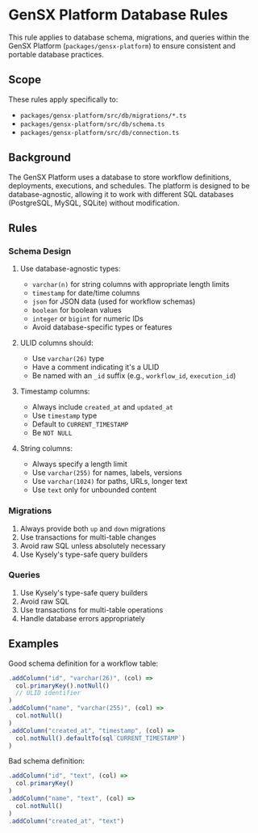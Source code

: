 # GenSX Platform Database Rules

This rule applies to database schema, migrations, and queries within the GenSX Platform (`packages/gensx-platform`) to ensure consistent and portable database practices.

## Scope

These rules apply specifically to:

- `packages/gensx-platform/src/db/migrations/*.ts`
- `packages/gensx-platform/src/db/schema.ts`
- `packages/gensx-platform/src/db/connection.ts`

## Background

The GenSX Platform uses a database to store workflow definitions, deployments, executions, and schedules. The platform is designed to be database-agnostic, allowing it to work with different SQL databases (PostgreSQL, MySQL, SQLite) without modification.

## Rules

### Schema Design

1. Use database-agnostic types:

   - `varchar(n)` for string columns with appropriate length limits
   - `timestamp` for date/time columns
   - `json` for JSON data (used for workflow schemas)
   - `boolean` for boolean values
   - `integer` or `bigint` for numeric IDs
   - Avoid database-specific types or features

2. ULID columns should:

   - Use `varchar(26)` type
   - Have a comment indicating it's a ULID
   - Be named with an `_id` suffix (e.g., `workflow_id`, `execution_id`)

3. Timestamp columns:

   - Always include `created_at` and `updated_at`
   - Use `timestamp` type
   - Default to `CURRENT_TIMESTAMP`
   - Be `NOT NULL`

4. String columns:

   - Always specify a length limit
   - Use `varchar(255)` for names, labels, versions
   - Use `varchar(1024)` for paths, URLs, longer text
   - Use `text` only for unbounded content

### Migrations

1. Always provide both `up` and `down` migrations
2. Use transactions for multi-table changes
3. Avoid raw SQL unless absolutely necessary
4. Use Kysely's type-safe query builders

### Queries

1. Use Kysely's type-safe query builders
2. Avoid raw SQL
3. Use transactions for multi-table operations
4. Handle database errors appropriately

## Examples

Good schema definition for a workflow table:

```typescript
.addColumn("id", "varchar(26)", (col) =>
  col.primaryKey().notNull()
  // ULID identifier
)
.addColumn("name", "varchar(255)", (col) =>
  col.notNull()
)
.addColumn("created_at", "timestamp", (col) =>
  col.notNull().defaultTo(sql`CURRENT_TIMESTAMP`)
)
```

Bad schema definition:

```typescript
.addColumn("id", "text", (col) =>
  col.primaryKey()
)
.addColumn("name", "text", (col) =>
  col.notNull()
)
.addColumn("created_at", "text")
```
